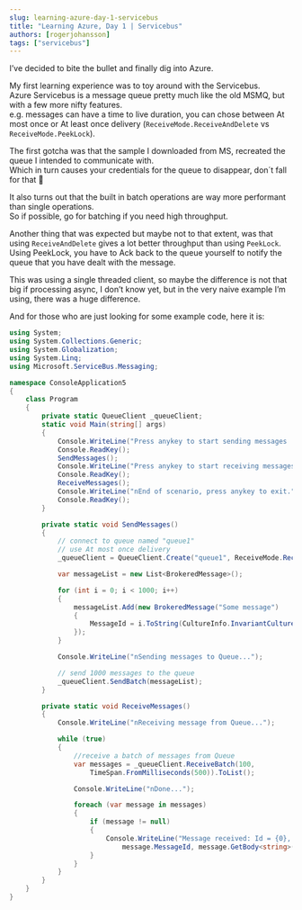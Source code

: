 ```yaml
---
slug: learning-azure-day-1-servicebus
title: "Learning Azure, Day 1 | Servicebus"
authors: [rogerjohansson]
tags: ["servicebus"]
---
```

I’ve decided to bite the bullet and finally dig into Azure.

<!-- truncate -->

My first learning experience was to toy around with the Servicebus.  
Azure Servicebus is a message queue pretty much like the old MSMQ, but with a few more nifty features.  
e.g. messages can have a time to live duration, you can chose between At most once or At least once delivery (`ReceiveMode.ReceiveAndDelete` vs `ReceiveMode.PeekLock`).

The first gotcha was that the sample I downloaded from MS, recreated the queue I intended to communicate with.  
Which in turn causes your credentials for the queue to disappear, don´t fall for that 🙂

It also turns out that the built in batch operations are way more performant than single operations.  
So if possible, go for batching if you need high throughput.

Another thing that was expected but maybe not to that extent, was that using `ReceiveAndDelete` gives a lot better throughput than using `PeekLock`.  
Using PeekLock, you have to Ack back to the queue yourself to notify the queue that you have dealt with the message.

This was using a single threaded client, so maybe the difference is not that big if processing async, I don’t know yet, but in the very naive example I’m using, there was a huge difference.

And for those who are just looking for some example code, here it is:

```csharp
using System;
using System.Collections.Generic;
using System.Globalization;
using System.Linq;
using Microsoft.ServiceBus.Messaging;

namespace ConsoleApplication5
{
    class Program
    {
        private static QueueClient _queueClient;
        static void Main(string[] args)
        {          
            Console.WriteLine("Press anykey to start sending messages ...");
            Console.ReadKey();
            SendMessages();
            Console.WriteLine("Press anykey to start receiving messages that you just sent ...");
            Console.ReadKey();
            ReceiveMessages();
            Console.WriteLine("nEnd of scenario, press anykey to exit.");
            Console.ReadKey();
        }

        private static void SendMessages()
        {
            // connect to queue named "queue1"
            // use At most once delivery
            _queueClient = QueueClient.Create("queue1", ReceiveMode.ReceiveAndDelete);

            var messageList = new List<BrokeredMessage>();

            for (int i = 0; i < 1000; i++)
            {
                messageList.Add(new BrokeredMessage("Some message")
                {
                    MessageId = i.ToString(CultureInfo.InvariantCulture)
                });
            }

            Console.WriteLine("nSending messages to Queue...");

            // send 1000 messages to the queue
            _queueClient.SendBatch(messageList);
        }

        private static void ReceiveMessages()
        {
            Console.WriteLine("nReceiving message from Queue...");

            while (true)
            {
                //receive a batch of messages from Queue
                var messages = _queueClient.ReceiveBatch(100,
                    TimeSpan.FromMilliseconds(500)).ToList();

                Console.WriteLine("nDone...");

                foreach (var message in messages)
                {
                    if (message != null)
                    {
                        Console.WriteLine("Message received: Id = {0}, Body = {1}", 
                            message.MessageId, message.GetBody<string>());
                    }
                }
            }
        }
    }
}
```
